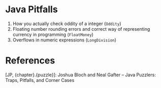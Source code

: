 Java Pitfalls
==============

  1. How you actually check oddity of a integer (`Oddity`)
  2. Floating number rounding errors and correct way of representing currency in programming (`FloatMoney`)
  3. Overflows in numeric expressions (`LongDivision`)


References
=============

\[JP, {chapter}.{puzzle}\]: Joshua Bloch and Neal Gafter – Java Puzzlers: Traps, Pitfalls, and Corner Cases